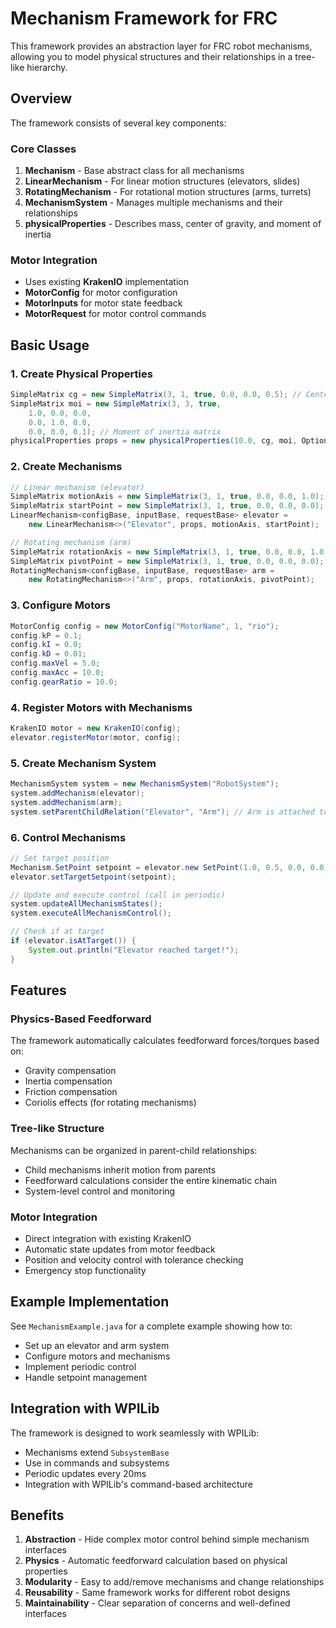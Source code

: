 # Mechanism Framework for FRC

This framework provides an abstraction layer for FRC robot mechanisms, allowing you to model physical structures and their relationships in a tree-like hierarchy.

## Overview

The framework consists of several key components:

### Core Classes

1. **Mechanism** - Base abstract class for all mechanisms
2. **LinearMechanism** - For linear motion structures (elevators, slides)
3. **RotatingMechanism** - For rotational motion structures (arms, turrets)
4. **MechanismSystem** - Manages multiple mechanisms and their relationships
5. **physicalProperties** - Describes mass, center of gravity, and moment of inertia

### Motor Integration

- Uses existing **KrakenIO** implementation
- **MotorConfig** for motor configuration
- **MotorInputs** for motor state feedback
- **MotorRequest** for motor control commands

## Basic Usage

### 1. Create Physical Properties

```java
SimpleMatrix cg = new SimpleMatrix(3, 1, true, 0.0, 0.0, 0.5); // Center of gravity
SimpleMatrix moi = new SimpleMatrix(3, 3, true, 
    1.0, 0.0, 0.0,
    0.0, 1.0, 0.0,
    0.0, 0.0, 0.1); // Moment of inertia matrix
physicalProperties props = new physicalProperties(10.0, cg, moi, Optional.empty());
```

### 2. Create Mechanisms

```java
// Linear mechanism (elevator)
SimpleMatrix motionAxis = new SimpleMatrix(3, 1, true, 0.0, 0.0, 1.0); // Vertical motion
SimpleMatrix startPoint = new SimpleMatrix(3, 1, true, 0.0, 0.0, 0.0); // Start position
LinearMechanism<configBase, inputBase, requestBase> elevator = 
    new LinearMechanism<>("Elevator", props, motionAxis, startPoint);

// Rotating mechanism (arm)
SimpleMatrix rotationAxis = new SimpleMatrix(3, 1, true, 0.0, 0.0, 1.0); // Z-axis rotation
SimpleMatrix pivotPoint = new SimpleMatrix(3, 1, true, 0.0, 0.0, 0.0); // Pivot point
RotatingMechanism<configBase, inputBase, requestBase> arm = 
    new RotatingMechanism<>("Arm", props, rotationAxis, pivotPoint);
```

### 3. Configure Motors

```java
MotorConfig config = new MotorConfig("MotorName", 1, "rio");
config.kP = 0.1;
config.kI = 0.0;
config.kD = 0.01;
config.maxVel = 5.0;
config.maxAcc = 10.0;
config.gearRatio = 10.0;
```

### 4. Register Motors with Mechanisms

```java
KrakenIO motor = new KrakenIO(config);
elevator.registerMotor(motor, config);
```

### 5. Create Mechanism System

```java
MechanismSystem system = new MechanismSystem("RobotSystem");
system.addMechanism(elevator);
system.addMechanism(arm);
system.setParentChildRelation("Elevator", "Arm"); // Arm is attached to elevator
```

### 6. Control Mechanisms

```java
// Set target position
Mechanism.SetPoint setpoint = elevator.new SetPoint(1.0, 0.5, 0.0, 0.0); // position, velocity, acceleration, feedforward
elevator.setTargetSetpoint(setpoint);

// Update and execute control (call in periodic)
system.updateAllMechanismStates();
system.executeAllMechanismControl();

// Check if at target
if (elevator.isAtTarget()) {
    System.out.println("Elevator reached target!");
}
```

## Features

### Physics-Based Feedforward

The framework automatically calculates feedforward forces/torques based on:

- Gravity compensation
- Inertia compensation
- Friction compensation
- Coriolis effects (for rotating mechanisms)

### Tree-like Structure

Mechanisms can be organized in parent-child relationships:

- Child mechanisms inherit motion from parents
- Feedforward calculations consider the entire kinematic chain
- System-level control and monitoring

### Motor Integration

- Direct integration with existing KrakenIO
- Automatic state updates from motor feedback
- Position and velocity control with tolerance checking
- Emergency stop functionality

## Example Implementation

See `MechanismExample.java` for a complete example showing how to:

- Set up an elevator and arm system
- Configure motors and mechanisms
- Implement periodic control
- Handle setpoint management

## Integration with WPILib

The framework is designed to work seamlessly with WPILib:

- Mechanisms extend `SubsystemBase`
- Use in commands and subsystems
- Periodic updates every 20ms
- Integration with WPILib's command-based architecture

## Benefits

1. **Abstraction** - Hide complex motor control behind simple mechanism interfaces
2. **Physics** - Automatic feedforward calculation based on physical properties
3. **Modularity** - Easy to add/remove mechanisms and change relationships
4. **Reusability** - Same framework works for different robot designs
5. **Maintainability** - Clear separation of concerns and well-defined interfaces
